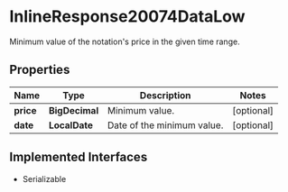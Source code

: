 

# InlineResponse20074DataLow

Minimum value of the notation's price in the given time range.

## Properties

Name | Type | Description | Notes
------------ | ------------- | ------------- | -------------
**price** | **BigDecimal** | Minimum value. |  [optional]
**date** | **LocalDate** | Date of the minimum value. |  [optional]


## Implemented Interfaces

* Serializable



